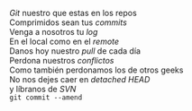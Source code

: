 <p><em>Git</em> nuestro que estas en los repos<br />  Comprimidos sean tus <em>commits</em><br />  Venga a nosotros tu <em>log</em><br /> 
En el local como en el <em>remote</em><br /> 
Danos hoy nuestro <em>pull</em> de cada día<br />  Perdona nuestros <em>conflictos</em><br /> 
Como también perdonamos los de otros geeks<br /> 
No nos dejes caer en <em>detached HEAD</em><br />  y líbranos de <em>SVN</em><br /> 
<code>git commit --amend</code></p>
